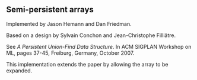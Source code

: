 ## Semi-persistent arrays

Implemented by Jason Hemann and Dan Friedman.

Based on a design by Sylvain Conchon and Jean-Christophe Filliâtre.

See _A Persistent Union-Find Data Structure_. In ACM SIGPLAN Workshop
on ML, pages 37-45, Freiburg, Germany, October 2007.

This implementation extends the paper by allowing the array to be
expanded.
